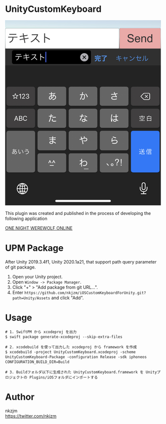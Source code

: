 # UnityCustomKeyboard

![](https://github.com/nkjzm/iOSCustomKeyboardForUnity/blob/main/sample.jpg)


This plugin was created and published in the process of developing the following application

[ONE NIGHT WEREWOLF ONLINE](https://online.1nite-jinro.com/)


# UPM Package

After Unity 2019.3.4f1, Unity 2020.1a21, that support path query parameter of git package. 

1. Open your Unity project.
2. Open `Window -> Package Manager`.
3. Click "+" > "Add package from git URL...".
4. Enter `https://github.com/nkjzm/iOSCustomKeyboardForUnity.git?path=Unity/Assets` and click "Add".

# Usage

```.command
# 1. SwiftPM から xcodeproj を出力
$ swift package generate-xcodeproj --skip-extra-files

# 2. xcodebuild を使って出力した xcodeproj から framework を作成
$ xcodebuild -project UnityCustomKeyboard.xcodeproj -scheme UnityCustomKeyboard-Package -configuration Release -sdk iphoneos CONFIGURATION_BUILD_DIR=Build

# 3. Buildフォルダ以下に生成された UnityCustomKeyboard.framework を Unityプロジェクトの Plugins/iOSフォルダにインポートする
```

# Author

nkzjm  
https://twitter.com/nkjzm

